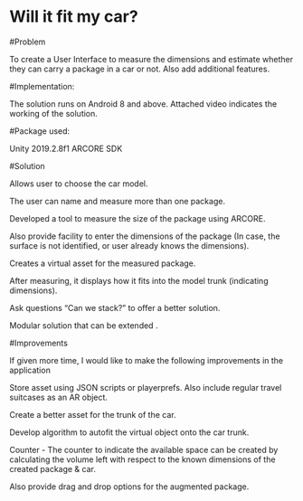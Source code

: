 # Will it fit my car?
#Problem

  To create a User Interface to measure the dimensions and estimate whether they can carry a package in a car or not. Also add additional features.
  
#Implementation:

  The solution runs on Android 8 and above. Attached video indicates the working of the solution.
  
#Package used:

  Unity 2019.2.8f1
  ARCORE SDK
    
#Solution

  Allows user to choose the car model.
  
  The user can name and measure more than one package.
  
  Developed a tool to measure the size of the package using ARCORE.
  
  Also provide facility to enter the dimensions of the package (In case, the surface is not identified, or user already knows the dimensions).
  
  Creates a virtual asset for the measured package.
  
  After measuring, it displays how it fits into the model trunk (indicating dimensions).
  
  Ask questions “Can we stack?” to offer a better solution.
  
  Modular solution that can be extended .
  
#Improvements

  If given more time, I would like to make the following improvements in the application
  
  Store asset using JSON scripts or playerprefs. Also include regular travel suitcases as an AR object.
  
  Create a better asset for the trunk of the car.
  
  Develop algorithm to autofit the virtual object onto the car trunk.
  
  Counter - The counter to indicate the available space can be created by calculating the volume left with respect to the known dimensions of the created package & car.
  
  Also provide drag and drop options for the augmented package.
